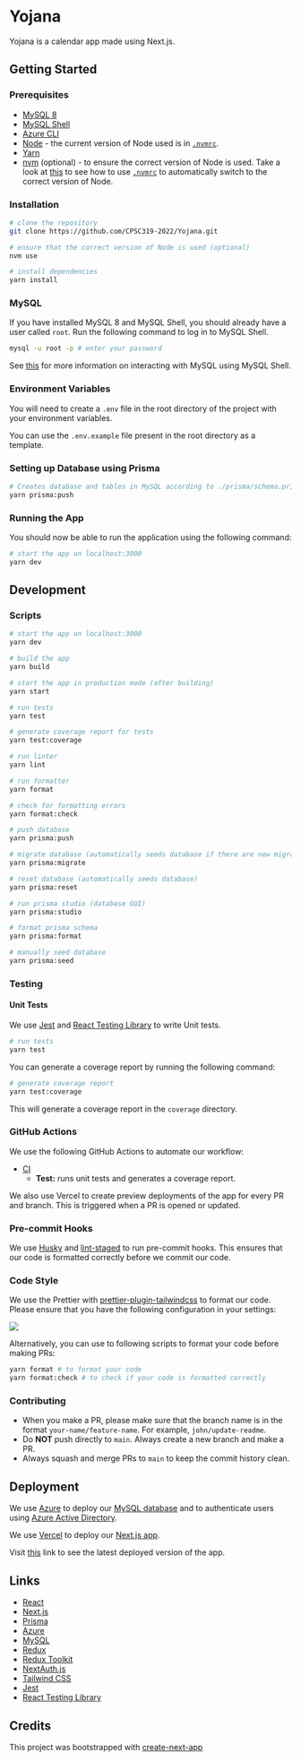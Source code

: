 # Yojana

Yojana is a calendar app made using Next.js.

## Getting Started

### Prerequisites

- [MySQL 8](https://dev.mysql.com/downloads/mysql/)
- [MySQL Shell](https://dev.mysql.com/downloads/shell/)
- [Azure CLI](https://learn.microsoft.com/en-us/cli/azure/install-azure-cli)
- [Node](https://nodejs.org/) - the current version of Node used is in [`.nvmrc`](.nvmrc).
- [Yarn](https://classic.yarnpkg.com/lang/en/docs/install/)
- [nvm](https://github.com/nvm-sh/nvm) (optional) - to ensure the correct version of Node is used. Take a look
  at [this](https://stackoverflow.com/a/57839539/8488681) to see how to use [`.nvmrc`](.nvmrc) to automatically switch
  to the correct version of Node.

### Installation

```bash
# clone the repository
git clone https://github.com/CPSC319-2022/Yojana.git

# ensure that the correct version of Node is used (optional)
nvm use

# install dependencies
yarn install
```

### MySQL

If you have installed MySQL 8 and MySQL Shell, you should already have a user called `root`. Run the following command
to log in to MySQL Shell.

```bash
mysql -u root -p # enter your password
```

See [this](https://www.prisma.io/dataguide/mysql) for more information on interacting with MySQL using MySQL Shell.

### Environment Variables

You will need to create a `.env` file in the root directory of the project with your environment variables.

You can use the `.env.example` file present in the root directory as a template.

### Setting up Database using Prisma

```bash
# Creates database and tables in MySQL according to ./prisma/schema.prisma
yarn prisma:push
```

### Running the App

You should now be able to run the application using the following command:

```bash
# start the app on localhost:3000
yarn dev
```

## Development

### Scripts

```bash
# start the app on localhost:3000
yarn dev

# build the app
yarn build

# start the app in production mode (after building)
yarn start

# run tests
yarn test

# generate coverage report for tests
yarn test:coverage

# run linter
yarn lint

# run formatter
yarn format

# check for formatting errors
yarn format:check

# push database
yarn prisma:push

# migrate database (automatically seeds database if there are new migrations)
yarn prisma:migrate

# reset database (automatically seeds database)
yarn prisma:reset

# run prisma studio (database GUI)
yarn prisma:studio

# format prisma schema
yarn prisma:format

# manually seed database
yarn prisma:seed
```

### Testing

#### Unit Tests

We use [Jest](https://jestjs.io/) and [React Testing Library](https://testing-library.com) to write Unit tests.

```bash
# run tests
yarn test
```

You can generate a coverage report by running the following command:

```bash
# generate coverage report
yarn test:coverage
```

This will generate a coverage report in the `coverage` directory.

### GitHub Actions

We use the following GitHub Actions to automate our workflow:

- [CI](https://github.com/CPSC319-2022/Yojana/actions/workflows/CI.yml)
  - **Test:** runs unit tests and generates a coverage report.

We also use Vercel to create preview deployments of the app for every PR and branch. This is triggered when a PR is
opened or updated.

### Pre-commit Hooks

We use [Husky](https://typicode.github.io/husky/) and [lint-staged](https://github.com/okonet/lint-staged) to run
pre-commit hooks. This ensures that our code is formatted correctly before we commit our code.

### Code Style

We use the Prettier with [prettier-plugin-tailwindcss](https://github.com/tailwindlabs/prettier-plugin-tailwindcss) to
format our code. Please ensure that you have the following configuration in your settings:

![](https://user-images.githubusercontent.com/39626451/215233714-16225c53-9012-4e5e-a8ed-ea4016cd0e24.png)

Alternatively, you can use to following scripts to format your code before making PRs:

```bash
yarn format # to format your code
yarn format:check # to check if your code is formatted correctly
```

### Contributing

- When you make a PR, please make sure that the branch name is in the format `your-name/feature-name`. For
  example, `john/update-readme`.
- Do **NOT** push directly to `main`. Always create a new branch and make a PR.
- Always squash and merge PRs to `main` to keep the commit history clean.

## Deployment

We use [Azure](https://azure.microsoft.com/) to deploy
our [MySQL database](https://azure.microsoft.com/en-us/products/mysql) and to authenticate users
using [Azure Active Directory](https://azure.microsoft.com/en-us/products/active-directory).

We use [Vercel](https://vercel.com/) to deploy our [Next.js app](https://vercel.com/solutions/nextjs).

Visit [this](https://yojana-main.vercel.app/) link to see the latest deployed version of the app.

## Links

- [React](https://reactjs.org)
- [Next.js](https://nextjs.org/)
- [Prisma](https://www.prisma.io/)
- [Azure](https://azure.microsoft.com/)
- [MySQL](https://www.mysql.com/)
- [Redux](https://redux.js.org/)
- [Redux Toolkit](https://redux-toolkit.js.org/)
- [NextAuth.js](https://next-auth.js.org/)
- [Tailwind CSS](https://tailwindcss.com/)
- [Jest](https://jestjs.io/)
- [React Testing Library](https://testing-library.com)

## Credits

This project was bootstrapped with [create-next-app](https://nextjs.org/docs/api-reference/create-next-app)
